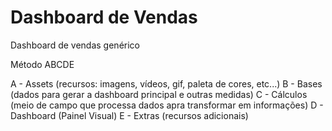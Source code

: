 # Dashboard de Vendas

Dashboard de vendas genérico

Método ABCDE

A - Assets (recursos: imagens, vídeos, gif, paleta de cores, etc...)
B - Bases (dados para gerar a dashboard principal e outras medidas)
C - Cálculos (meio de campo que processa dados apra transformar em informações)
D - Dashboard (Painel Visual)
E - Extras (recursos adicionais)